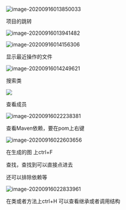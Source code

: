 ![image-20200916013850033](https://gitee.com/liushuming/image/raw/master/img/image-20200916013850033.png)

项目的跳转 

![image-20200916013941482](https://gitee.com/liushuming/image/raw/master/img/image-20200916013941482.png)

![image-20200916014156306](https://gitee.com/liushuming/image/raw/master/img/image-20200916014156306.png)



显示最近操作的文件

![image-20200916014249621](https://gitee.com/liushuming/image/raw/master/img/image-20200916014249621.png)

搜索类

![](https://gitee.com/liushuming/image/raw/master/img/image-20200916014919943.png)

查看成员

![image-20200916022238381](https://gitee.com/liushuming/image/raw/master/img/image-20200916022238381.png)

查看Maven依赖，要在pom上右键

![image-20200916022603656](https://gitee.com/liushuming/image/raw/master/img/image-20200916022603656.png)

在生成的图 上ctrl+F

查找，查找到可以直接点进去

还可以排除依赖等

![image-20200916022833961](https://gitee.com/liushuming/image/raw/master/img/image-20200916022833961.png)

在类或者方法上ctrl+H 可以查看继承或者调用结构

